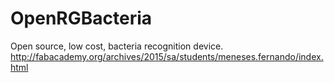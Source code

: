 # OpenRGBacteria
Open source, low cost, bacteria recognition device.
http://fabacademy.org/archives/2015/sa/students/meneses.fernando/index.html
